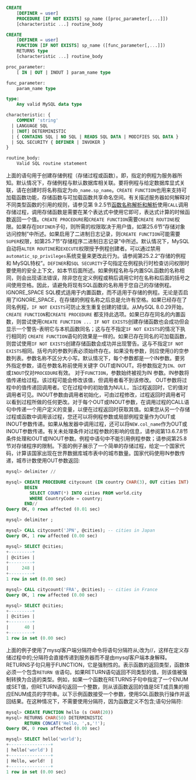 ```sql
CREATE
    [DEFINER = user]
    PROCEDURE [IF NOT EXISTS] sp_name ([proc_parameter[,...]])
    [characteristic ...] routine_body

CREATE
    [DEFINER = user]
    FUNCTION [IF NOT EXISTS] sp_name ([func_parameter[,...]])
    RETURNS type
    [characteristic ...] routine_body

proc_parameter:
    [ IN | OUT | INOUT ] param_name type

func_parameter:
    param_name type

type:
    Any valid MySQL data type

characteristic: {
    COMMENT 'string'
  | LANGUAGE SQL
  | [NOT] DETERMINISTIC
  | { CONTAINS SQL | NO SQL | READS SQL DATA | MODIFIES SQL DATA }
  | SQL SECURITY { DEFINER | INVOKER }
}

routine_body:
    Valid SQL routine statement
```
上面的语句用于创建存储例程（存储过程或函数）。即，指定的例程为服务器所知。默认情况下，存储例程与默认数据库相关联。要将例程与给定数据库显式关联，请在创建时将名称指定为`db_name.sp_name`。`CREATE FUNCTION`也用来支持可加载函数功能，存储函数与可加载函数共享命名空间。有关描述服务器如何解释对不同类型函数的引用的规则，请参见第 9.2.5节[函数名称解析和解析](https://dev.mysql.com/doc/refman/8.0/en/function-resolution.html)使用`CALL`调用存储过程，调用存储函数是需要在某个表达式中使用它即可，表达式计算的时候函数返回一个值。`CREATE PROCEDURE`和`CREATE FUNCTION`需要`CREATE ROUTINE`权限。如果存在`DEFINER`子句，则所需的权限取决于用户值，如第25.6节“存储对象访问控制”中所述。如果启用了二进制日志记录，则`CREATE FUNCTION`可能需要`SUPER`权限，如第25.7节“存储程序二进制日志记录”中所述。默认情况下，MySQL自动将`ALTER ROUTINE`和`EXECUTE`权限授予例程创建者。可以通过禁用`automatic_sp_privileges`系统变量来更改此行为。请参阅第25.2.2“存储的例程和 MySQL特权”。`DEFINER`和`SQL SECURITY`子句指定在例程执行时检查访问权限时要使用的安全上下文，如本节后面所述。如果例程名称与内置SQL函数的名称相同，则会出现语法错误，除非您在定义例程或稍后调用它时在名称和后面的括号之间使用空格。因此，请避免将现有SQL函数的名称用于您自己的存储例程。IGNORE_SPACE SQL模式适用于内置函数，而不适用于存储的例程。无论是否启用了IGNORE_SPACE，在存储的例程名称之后总是允许有空格。如果已经存在了同名例程，`IF NOT EXISTS`可防止发生重复创建的错误。从MySQL 8.0.29开始，`CREATE FUNCTION`和`CREATE PROCEDURE` 都支持此选项。如果已存在同名的内置函数，则尝试使用`CREATE FUNCTION ... IF NOT EXISTS`创建存储函数也会成功但会显示一个警告-表明它与本机函数同名；这与在不指定`IF NOT EXISTS`的情况下执行相同的 `CREATE FUNCTION`语句的效果是一样的。如果已存在同名的可加载函数，则尝试使用`IF NOT EXISTS`创建存储函数会成功并出现警告。这与不指定`IF NOT EXISTS`相同。括号内的参数列表必须始终存在。如果没有参数，则应使用()的空参数列表。参数名称不区分大小写。默认情况下，每个参数都是一个IN参数。要另外指定参数，请在参数名称前使用关键字 OUT或INOUT。将参数指定为`IN`、`OUT`或`INOUT`仅对`PROCEDURE`有效。 对于`FUNCTION`，参数始终被视为IN 参数。IN参数将值传递给过程。该过程可能会修改该值，但调用者看不到该修改。 OUT参数将过程中的值传递回调用者。它在过程中的初始值为NULL，当过程返回时，它的值对调用者可见。INOUT参数由调用者初始化，可由过程修改，过程返回时调用者可以看到过程所做的任何更改。对于每个OUT或INOUT参数，在调用过程的CALL语句中传递一个用户定义的变量，以便在过程返回时获取其值。如果您从另一个存储过程或函数中调用该过程，您还可以将例程参数或局部例程变量作为OUT或 INOUT参数传递。如果从触发器中调用过程，还可以将`NEW.col_name`作为OUT或INOUT参数传递。有关未处理条件对过程参数的影响的信息，请参阅第13.6.7.8节条件处理和OUT或INOUT参数。例程中语句中不能引用例程参数；请参阅第25.8节对存储程序的限制。下面的例子展示了一个简单的存储过程，给定一个国家代码，计算该国家出现在世界数据库城市表中的城市数量。国家代码使用IN参数传递，城市计数使用OUT参数返回:
```sql
mysql> delimiter //

mysql> CREATE PROCEDURE citycount (IN country CHAR(3), OUT cities INT)
       BEGIN
         SELECT COUNT(*) INTO cities FROM world.city
         WHERE CountryCode = country;
       END//
Query OK, 0 rows affected (0.01 sec)

mysql> delimiter ;

mysql> CALL citycount('JPN', @cities); -- cities in Japan
Query OK, 1 row affected (0.00 sec)

mysql> SELECT @cities;
+---------+
| @cities |
+---------+
|     248 |
+---------+
1 row in set (0.00 sec)

mysql> CALL citycount('FRA', @cities); -- cities in France
Query OK, 1 row affected (0.00 sec)

mysql> SELECT @cities;
+---------+
| @cities |
+---------+
|      40 |
+---------+
1 row in set (0.00 sec)
```
上面的例子使用了mysql客户端分隔符命令将语句分隔符从;改为//，这样在定义存储过程中的;分隔符会直接传递到服务器而不是由mysql客户端本身解释。RETURNS子句只用于FUNCTION，它是强制性的。表示函数的返回类型，函数体必须一个包含`RETURN 值`语句。如果RETURN语句返回不同类型的值，则该值被强制转换为合适的类型。例如，如果一个函数在RETURNS子句中指定了一个ENUM或SET值，但RETURN语句返回一个整数，则从该函数返回的值是SET成员集的相应ENUM成员的字符串。以下示例函数接受一个参数，使用SQL函数执行操作并返回结果。在这种情况下，不需要使用分隔符，因为函数定义不包含;语句分隔符:
```sql
mysql> CREATE FUNCTION hello (s CHAR(20))
mysql> RETURNS CHAR(50) DETERMINISTIC
       RETURN CONCAT('Hello, ',s,'!');
Query OK, 0 rows affected (0.00 sec)

mysql> SELECT hello('world');
+----------------+
| hello('world') |
+----------------+
| Hello, world!  |
+----------------+
1 row in set (0.00 sec)
```

